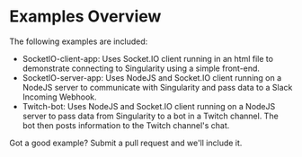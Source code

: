 # Examples Overview

The following examples are included:

* SocketIO-client-app: Uses Socket.IO client running in an html file to demonstrate connecting to Singularity using a simple front-end.
* SocketIO-server-app: Uses NodeJS and Socket.IO client running on a NodeJS server to communicate with Singularity and pass data to a Slack Incoming Webhook. 
* Twitch-bot: Uses NodeJS and Socket.IO client running on a NodeJS server to pass data from Singularity to a bot in a Twitch channel. The bot then posts information to the Twitch channel's chat.

Got a good example? Submit a pull request and we'll include it. 